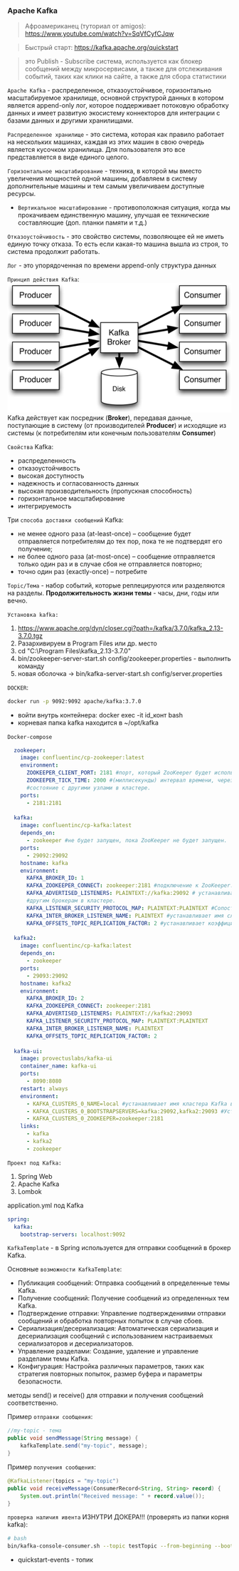 

### Apache Kafka

> Афроамериканец (туториал от amigos): https://www.youtube.com/watch?v=SqVfCyfCJqw

> Быстрый старт: https://kafka.apache.org/quickstart

> это Publish - Subscribe система, используется как блокер сообщений между микросервисами, а также для отслеживания событий, таких как клики на сайте, а также для сбора статистики

`Apache Kafka` - распределенное, отказоустойчивое, горизонтально масштабируемое хранилище, основной структурой данных в котором является append-only лог, которое поддерживает потоковую обработку данных и имеет развитую экосистему коннекторов для интеграции с базами данных и другими хранилищами.

`Распределенное хранилище` - это система, которая как правило работает на нескольких машинах, каждая из этих машин в свою очередь является кусочком хранилища. Для пользователя это все представляется в виде единого целого.

`Горизонтальное масштабирование` - техника, в которой мы вместо увеличения мощностей одной машины, добавляем в систему дополнительные машины и тем самым увеличиваем доступные ресурсы.
  * `Вертикальное масштабирование` - противоположная ситуация, когда мы прокачиваем единственную машину, улучшая ее технические составляющие (доп. планки памяти и т.д.)

`Отказоустойчивость` - это свойство системы, позволяющее ей не иметь единую точку отказа. То есть если какая-то машина вышла из строя, то система продолжит работать.

`Лог` - это упорядоченная по времени append-only структура данных

`Принцип действия Kafka`:
![](images/kafka_producer_consumer.png)
Kafka действует как посредник (**Broker**), передавая данные, поступающие в систему (от производителей **Producer**) и исходящие из системы (к потребителям или конечным пользователям **Consumer**)  

`Свойства` Kafka:
* распределенность
* отказоустойчивость
* высокая доступность
* надежность и согласованность данных
* высокая производительность (пропускная способность)
* горизонтальное масштабирование
* интегрируемость

Три `способа доставки сообщений` Kafka:  
* не менее одного раза (at-least-once) – сообщение будет отправляется потребителям до тех пор, пока те не подтвердят его получение;
* не более одного раза (at-most-once) – сообщение отправляется
только один раз и в случае сбоя не отправляется повторно;
* точно один раз (exactly-once) – потребите

`Topic/Тема` - набор событий, которые реплецируются или разделяются на разделы. **Продолжительность жизни темы** - часы, дни, годы или вечно.

`Установка kafka:`  
1. https://www.apache.org/dyn/closer.cgi?path=/kafka/3.7.0/kafka_2.13-3.7.0.tgz
2. Разархивируем в Program Files или др. место
3. cd "C:\Program Files\kafka_2.13-3.7.0"
4. bin/zookeeper-server-start.sh config/zookeeper.properties - выполнить команду
5. новая оболочка -> bin/kafka-server-start.sh config/server.properties

`DOCKER`: 
```bash
docker run -p 9092:9092 apache/kafka:3.7.0
```
  * войти внутрь контейнера: docker exec -it id_конт bash 
  * корневая папка kafka находится в ~/opt/kafka

`Docker-compose`
```yml
  zookeeper:
    image: confluentinc/cp-zookeeper:latest
    environment:
      ZOOKEEPER_CLIENT_PORT: 2181 #порт, который ZooKeeper будет использовать для связи с клиентами.
      ZOOKEEPER_TICK_TIME: 2000 #(миллисекунды) интервал времени, через который ZooKeeper синхронизирует
      #состояние с другими узлами в кластере.
    ports:
      - 2181:2181

  kafka:
    image: confluentinc/cp-kafka:latest
    depends_on:
      - zookeeper #не будет запущен, пока ZooKeeper не будет запущен.
    ports:
      - 29092:29092
    hostname: kafka
    environment:
      KAFKA_BROKER_ID: 1
      KAFKA_ZOOKEEPER_CONNECT: zookeeper:2181 #подключение к ZooKeeper.
      KAFKA_ADVERTISED_LISTENERS: PLAINTEXT://kafka:29092 # устанавливает слушателей, которые будут рекламироваться
      #другим брокерам в кластере.
      KAFKA_LISTENER_SECURITY_PROTOCOL_MAP: PLAINTEXT:PLAINTEXT #Сопоставляет протокол безопасности "PLAINTEXT" со схемой "PLAINTEXT"
      KAFKA_INTER_BROKER_LISTENER_NAME: PLAINTEXT #устанавливает имя слушателя, который будет использоваться для межброкерской связи
      KAFKA_OFFSETS_TOPIC_REPLICATION_FACTOR: 2 #устанавливает коэффициент репликации для темы смещений

  kafka2:
    image: confluentinc/cp-kafka:latest
    depends_on:
      - zookeeper
    ports:
      - 29093:29092
    hostname: kafka2
    environment:
      KAFKA_BROKER_ID: 2
      KAFKA_ZOOKEEPER_CONNECT: zookeeper:2181
      KAFKA_ADVERTISED_LISTENERS: PLAINTEXT://kafka2:29093
      KAFKA_LISTENER_SECURITY_PROTOCOL_MAP: PLAINTEXT:PLAINTEXT
      KAFKA_INTER_BROKER_LISTENER_NAME: PLAINTEXT
      KAFKA_OFFSETS_TOPIC_REPLICATION_FACTOR: 2

  kafka-ui:
    image: provectuslabs/kafka-ui
    container_name: kafka-ui
    ports:
      - 8090:8080
    restart: always
    environment:
      - KAFKA_CLUSTERS_0_NAME=local #устанавливает имя кластера Kafka в "local"
      - KAFKA_CLUSTERS_0_BOOTSTRAPSERVERS=kafka:29092,kafka2:29093 #Устанавливает список адресов загрузки для кластера Kafka
      - KAFKA_CLUSTERS_0_ZOOKEEPER=zookeeper:2181
    links:
      - kafka
      - kafka2
      - zookeeper
```



`Проект под Kafka:`
1. Spring Web
2. Apache Kafka
3. Lombok

application.yml под Kafka
```yml
spring:
  kafka:
    bootstrap-servers: localhost:9092
```

`KafkaTemplate` - в Spring используется для отправки сообщений в брокер Kafka. 

Основные `возможности KafkaTemplate`:

 * Публикация сообщений: Отправка сообщений в определенные темы Kafka.  
 * Получение сообщений: Получение сообщений из определенных тем Kafka.
 * Подтверждение отправки: Управление подтверждениями отправки сообщений и обработка повторных попыток в случае сбоев.
 * Сериализация/десериализация: Автоматическая сериализация и десериализация сообщений с использованием настраиваемых сериализаторов и десериализаторов.
 * Управление разделами: Создание, удаление и управление разделами темы Kafka.
 * Конфигурация: Настройка различных параметров, таких как стратегия повторных попыток, размер буфера и параметры безопасности.

методы send() и receive() для отправки и получения сообщений соответственно.

Пример `отправки сообщения`:  
```java
//my-topic - тема
public void sendMessage(String message) {
    kafkaTemplate.send("my-topic", message);
}
```

Пример `получения сообщения`:
```java
@KafkaListener(topics = "my-topic")
public void receiveMessage(ConsumerRecord<String, String> record) {
    System.out.println("Received message: " + record.value());
}
```

`проверка наличия ивента` ИЗНУТРИ ДОКЕРА!!! (проверять из папки корня kafka):
```bash
# bash
bin/kafka-console-consumer.sh --topic testTopic --from-beginning --bootstrap-server localhost:9092
```
  * quickstart-events - топик




